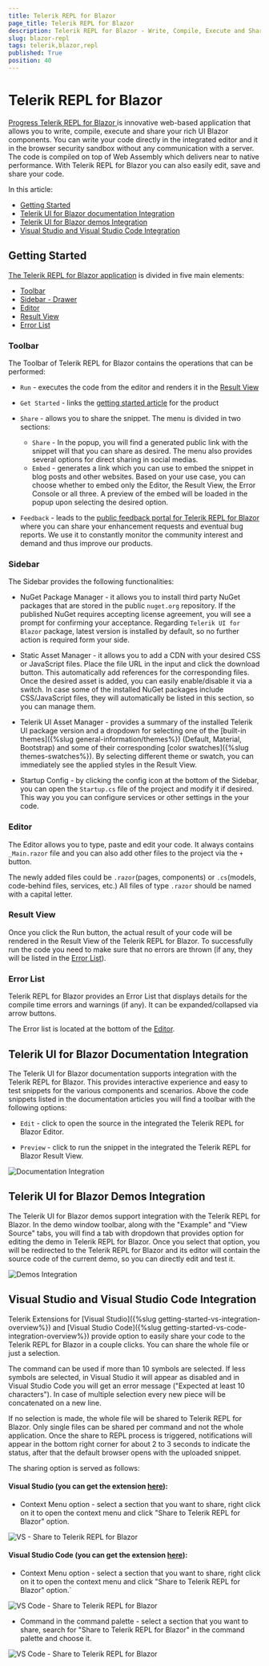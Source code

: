 ```yaml
---
title: Telerik REPL for Blazor
page_title: Telerik REPL for Blazor
description: Telerik REPL for Blazor - Write, Compile, Execute and Share your rich UI Blazor components.
slug: blazor-repl
tags: telerik,blazor,repl
published: True
position: 40
---
```


# Telerik REPL for Blazor

<a href = "https://telerik.com/blazor-ui/repl/getting-started" target = "_blank"> Progress Telerik REPL for Blazor </a> is innovative web-based application that allows you to write, compile, execute and share your rich UI Blazor components. You can write your code directly in the integrated editor and it in the browser security sandbox without any communication with a server. The code is compiled on top of Web Assembly which delivers near to native performance. With Telerik REPL for Blazor you can also easily edit, save and share your code.

In this article:

* [Getting Started](#getting-started)
* [Telerik UI for Blazor documentation Integration](#telerik-ui-for-blazor-documentation-integration)
* [Telerik UI for Blazor demos Integration](#telerik-ui-for-blazor-demos-integration)
* [Visual Studio and Visual Studio Code Integration](#visual-studio-and-visual-studio-code-integration)

## Getting Started

<a href = "https://blazorrepl.telerik.com/" target = "_blank">The Telerik REPL for Blazor application</a> is divided in five main elements:

* [Toolbar](#toolbar)
* [Sidebar - Drawer](#sidebar---drawer)
* [Editor](#editor)
* [Result View](#result-view)
* [Error List](#error-list)

<!-- ![Overview](images/repl-overview.png) -->

### Toolbar

The Toolbar of Telerik REPL for Blazor contains the operations that can be performed:

* `Run` - executes the code from the editor and renders it in the [Result View](#result-view)

* `Get Started` - links the [getting started article](https://telerik.com/blazor-ui/repl/getting-started) for the product

* `Share` - allows you to share the snippet. The menu is divided in two sections:
    *  `Share` - In the popup, you will find a generated public link with the snippet will that you can share as desired. The menu also provides several options for direct sharing in social medias.
    * `Embed` - generates a link which you can use to embed the snippet in blog posts and other websites. Based on your use case, you can choose whether to embed only the Editor, the Result View, the Error Console or all three. A preview of the embed will be loaded in the popup upon selecting the desired option.
    
* `Feedback` - leads to the [public feedback portal for Telerik REPL for Blazor](https://feedback.telerik.com/repl) where you can share your enhancement requests and eventual bug reports. We use it to constantly monitor the community interest and demand and thus improve our products.

### Sidebar

The Sidebar provides the following functionalities:

* NuGet Package Manager - it allows you to install third party NuGet packages that are stored in the public `nuget.org` repository. If the published NuGet requires accepting license agreement, you will see a prompt for confirming your acceptance. Regarding `Telerik UI for Blazor` package, latest version is installed by default, so no further action is required form your side.

* Static Asset Manager - it allows you to add a CDN with your desired CSS or JavaScript files. Place the file URL in the input and click the download button. This automatically add references for the corresponding files. Once the desired asset is added, you can easily enable/disable it via a switch. In case some of the installed NuGet packages include CSS/JavaScript files, they will automatically be listed in this section, so you can manage them.

* Telerik UI Asset Manager - provides a summary of the installed Telerik UI package version and a dropdown for selecting one of the [built-in themes]({%slug general-information/themes%}) (Default, Material, Bootstrap) and some of their corresponding [color swatches]({%slug themes-swatches%}). By selecting different theme or swatch, you can immediately see the applied styles in the Result View.

* Startup Config  - by clicking the config icon at the bottom of the Sidebar, you can open the `Startup.cs` file of the project and modify it if desired. This way you you can configure services or other settings in the your code.

### Editor

The Editor allows you to type, paste and edit your code. It always contains `_Main.razor` file and you can also add other files to the project via the `+` button.

The newly added files could be `.razor`(pages, components) or `.cs`(models, code-behind files, services, etc.) All files of type `.razor` should be named with a capital letter.

### Result View

Once you click the Run button, the actual result of your code will be rendered in the Result View of the Telerik REPL for Blazor. To successfully run the code you need to make sure that no errors are thrown (if any, they will be listed in the [Error List](#error-list)).

### Error List

Telerik REPL for Blazor provides an Error List that displays details for the compile time errors and warnings (if any). It can be expanded/collapsed via arrow buttons.

The Error list is located at the bottom of the [Editor](#editor).

## Telerik UI for Blazor Documentation Integration

The Telerik UI for Blazor documentation supports integration with the Telerik REPL for Blazor. This provides interactive experience and easy to test snippets for the various components and scenarios. Above the code snippets listed in the documentation articles you will find a toolbar with the following options:

* `Edit` - click to open the source in the integrated the Telerik REPL for Blazor Editor.

* `Preview` - click to run the snippet in the integrated the Telerik REPL for Blazor Result View.


![Documentation Integration](images/repl-docs-integration.png)


## Telerik UI for Blazor Demos Integration

The Telerik UI for Blazor demos support integration with the Telerik REPL for Blazor. In the demo window toolbar, along with the "Example" and "View Source" tabs, you will find a tab with dropdown that provides option for editing the demo in Telerik REPL for Blazor. Once you select that option, you will be redirected to the Telerik REPL for Blazor and its editor will contain the source code of the current demo, so you can directly edit and test it.

![Demos Integration](images/repl-demos-integration.png)


## Visual Studio and Visual Studio Code Integration

Telerik Extensions for [Visual Studio]({%slug getting-started-vs-integration-overview%}) and [Visual Studio Code]({%slug getting-started-vs-code-integration-overview%}) provide option to easily share your code to the Telerik REPL for Blazor in a couple clicks. You can share the whole file or just a selection.

The command can be used if more than 10 symbols are selected. If less symbols are selected, in Visual Studio it will appear as disabled and in Visual Studio Code you will get an error message ("Expected at least 10 characters"). In case of multiple selection every new piece will be concatenated on a new line.

If no selection is made, the whole file will be shared to Telerik REPL for Blazor. Only single files can be shared per command and not the whole application. Once the share to REPL process is triggered, notifications will appear in the bottom right corner for about 2 to 3 seconds to indicate the status, after that the default browser opens with the uploaded snippet.

The sharing option is served as follows:

#### Visual Studio (you can get the extension [here](https://marketplace.visualstudio.com/items?itemName=TelerikInc.TelerikBlazorVSExtensions)):
* Context Menu option - select a section that you want to share, right click on it to open the context menu and click "Share to Telerik REPL for Blazor" option.
    
![VS - Share to Telerik REPL for Blazor](images/vs-extension-share-to-repl.png)


#### Visual Studio Code (you can get the extension [here](https://marketplace.visualstudio.com/items?itemName=TelerikInc.blazortemplatewizard)):

* Context Menu option - select a section that you want to share, right click on it to open the context menu and click "Share to Telerik REPL for Blazor" option.`

![VS Code - Share to Telerik REPL for Blazor](images/vs-code-extension-share-to-repl.png)


* Command in the command palette - select a section that you want to share, search for "Share to Telerik REPL for Blazor" in the command palette and choose it.


![VS Code - Share to Telerik REPL for Blazor](images/vs-code-extension-share-to-repl-command-palette.png)
